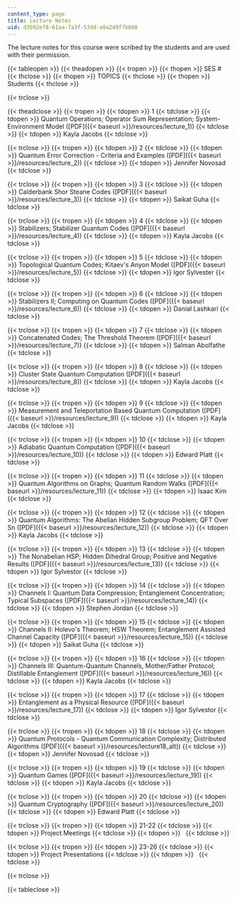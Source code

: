 ```yaml
---
content_type: page
title: Lecture Notes
uid: d3b92ef8-61aa-7a3f-53dd-a9a249f7b660
---
```


The lecture notes for this course were scribed by the students and are used with their permission.

{{< tableopen >}}
{{< theadopen >}}
{{< tropen >}}
{{< thopen >}}
SES #
{{< thclose >}}
{{< thopen >}}
TOPICS
{{< thclose >}}
{{< thopen >}}
Students
{{< thclose >}}

{{< trclose >}}

{{< theadclose >}}
{{< tropen >}}
{{< tdopen >}}
1
{{< tdclose >}}
{{< tdopen >}}
Quantum Operations; Operator Sum Representation; System-Environment Model ([PDF]({{< baseurl >}}/resources/lecture_1))
{{< tdclose >}}
{{< tdopen >}}
Kayla Jacobs
{{< tdclose >}}

{{< trclose >}}
{{< tropen >}}
{{< tdopen >}}
2
{{< tdclose >}}
{{< tdopen >}}
Quantum Error Correction - Criteria and Examples ([PDF]({{< baseurl >}}/resources/lecture_2))
{{< tdclose >}}
{{< tdopen >}}
Jennifer Novosad
{{< tdclose >}}

{{< trclose >}}
{{< tropen >}}
{{< tdopen >}}
3
{{< tdclose >}}
{{< tdopen >}}
Calderbank Shor Steane Codes ([PDF]({{< baseurl >}}/resources/lecture_3))
{{< tdclose >}}
{{< tdopen >}}
Saikat Guha
{{< tdclose >}}

{{< trclose >}}
{{< tropen >}}
{{< tdopen >}}
4
{{< tdclose >}}
{{< tdopen >}}
Stabilizers; Stabilizer Quantum Codes ([PDF]({{< baseurl >}}/resources/lecture_4))
{{< tdclose >}}
{{< tdopen >}}
Kayla Jacobs
{{< tdclose >}}

{{< trclose >}}
{{< tropen >}}
{{< tdopen >}}
5
{{< tdclose >}}
{{< tdopen >}}
Topological Quantum Codes; Kitaev's Anyon Model ([PDF]({{< baseurl >}}/resources/lecture_5))
{{< tdclose >}}
{{< tdopen >}}
Igor Sylvester
{{< tdclose >}}

{{< trclose >}}
{{< tropen >}}
{{< tdopen >}}
6
{{< tdclose >}}
{{< tdopen >}}
Stabilizers II; Computing on Quantum Codes ([PDF]({{< baseurl >}}/resources/lecture_6))
{{< tdclose >}}
{{< tdopen >}}
Danial Lashkari
{{< tdclose >}}

{{< trclose >}}
{{< tropen >}}
{{< tdopen >}}
7
{{< tdclose >}}
{{< tdopen >}}
Concatenated Codes; The Threshold Theorem ([PDF]({{< baseurl >}}/resources/lecture_7))
{{< tdclose >}}
{{< tdopen >}}
Salman Abolfathe
{{< tdclose >}}

{{< trclose >}}
{{< tropen >}}
{{< tdopen >}}
8
{{< tdclose >}}
{{< tdopen >}}
Cluster State Quantum Computation ([PDF]({{< baseurl >}}/resources/lecture_8))
{{< tdclose >}}
{{< tdopen >}}
Kayla Jacobs
{{< tdclose >}}

{{< trclose >}}
{{< tropen >}}
{{< tdopen >}}
9
{{< tdclose >}}
{{< tdopen >}}
Measurement and Teleportation Based Quantum Computation ([PDF]({{< baseurl >}}/resources/lecture_9))
{{< tdclose >}}
{{< tdopen >}}
Kayla Jacobs
{{< tdclose >}}

{{< trclose >}}
{{< tropen >}}
{{< tdopen >}}
10
{{< tdclose >}}
{{< tdopen >}}
Adiabatic Quantum Computation ([PDF]({{< baseurl >}}/resources/lecture_10))
{{< tdclose >}}
{{< tdopen >}}
Edward Platt
{{< tdclose >}}

{{< trclose >}}
{{< tropen >}}
{{< tdopen >}}
11
{{< tdclose >}}
{{< tdopen >}}
Quantum Algorithms on Graphs; Quantum Random Walks ([PDF]({{< baseurl >}}/resources/lecture_11))
{{< tdclose >}}
{{< tdopen >}}
Isaac Kim
{{< tdclose >}}

{{< trclose >}}
{{< tropen >}}
{{< tdopen >}}
12
{{< tdclose >}}
{{< tdopen >}}
Quantum Algorithms: The Abelian Hidden Subgroup Problem; QFT Over Sn ([PDF]({{< baseurl >}}/resources/lecture_12))
{{< tdclose >}}
{{< tdopen >}}
Kayla Jacobs
{{< tdclose >}}

{{< trclose >}}
{{< tropen >}}
{{< tdopen >}}
13
{{< tdclose >}}
{{< tdopen >}}
The Nonabelian HSP; Hidden Dihedral Group; Positive and Negative Results ([PDF]({{< baseurl >}}/resources/lecture_13))
{{< tdclose >}}
{{< tdopen >}}
Igor Sylvestor
{{< tdclose >}}

{{< trclose >}}
{{< tropen >}}
{{< tdopen >}}
14
{{< tdclose >}}
{{< tdopen >}}
Channels I: Quantum Data Compression; Entanglement Concentration; Typical Subspaces ([PDF]({{< baseurl >}}/resources/lecture_14))
{{< tdclose >}}
{{< tdopen >}}
Stephen Jordan
{{< tdclose >}}

{{< trclose >}}
{{< tropen >}}
{{< tdopen >}}
15
{{< tdclose >}}
{{< tdopen >}}
Channels II: Holevo's Theorem; HSW Theorem; Entanglement Assisted Channel Capacity ([PDF]({{< baseurl >}}/resources/lecture_15))
{{< tdclose >}}
{{< tdopen >}}
Saikat Guha
{{< tdclose >}}

{{< trclose >}}
{{< tropen >}}
{{< tdopen >}}
16
{{< tdclose >}}
{{< tdopen >}}
Channels III: Quantum-Quantum Channels, Mother/Father Protocol; Distillable Entanglement ([PDF]({{< baseurl >}}/resources/lecture_16))
{{< tdclose >}}
{{< tdopen >}}
Kayla Jacobs
{{< tdclose >}}

{{< trclose >}}
{{< tropen >}}
{{< tdopen >}}
17
{{< tdclose >}}
{{< tdopen >}}
Entanglement as a Physical Resource ([PDF]({{< baseurl >}}/resources/lecture_17))
{{< tdclose >}}
{{< tdopen >}}
Igor Sylvestor
{{< tdclose >}}

{{< trclose >}}
{{< tropen >}}
{{< tdopen >}}
18
{{< tdclose >}}
{{< tdopen >}}
Quantum Protocols - Quantum Communication Complexity; Distributed Algorithms ([PDF]({{< baseurl >}}/resources/lecture18_alt))
{{< tdclose >}}
{{< tdopen >}}
Jennifer Novosad
{{< tdclose >}}

{{< trclose >}}
{{< tropen >}}
{{< tdopen >}}
19
{{< tdclose >}}
{{< tdopen >}}
Quantum Games ([PDF]({{< baseurl >}}/resources/lecture_19))
{{< tdclose >}}
{{< tdopen >}}
Kayla Jacobs
{{< tdclose >}}

{{< trclose >}}
{{< tropen >}}
{{< tdopen >}}
20
{{< tdclose >}}
{{< tdopen >}}
Quantum Cryptography ([PDF]({{< baseurl >}}/resources/lecture_20))
{{< tdclose >}}
{{< tdopen >}}
Edward Platt
{{< tdclose >}}

{{< trclose >}}
{{< tropen >}}
{{< tdopen >}}
21-22
{{< tdclose >}}
{{< tdopen >}}
Project Meetings
{{< tdclose >}}
{{< tdopen >}}
 
{{< tdclose >}}

{{< trclose >}}
{{< tropen >}}
{{< tdopen >}}
23-26
{{< tdclose >}}
{{< tdopen >}}
Project Presentations
{{< tdclose >}}
{{< tdopen >}}
 
{{< tdclose >}}

{{< trclose >}}

{{< tableclose >}}